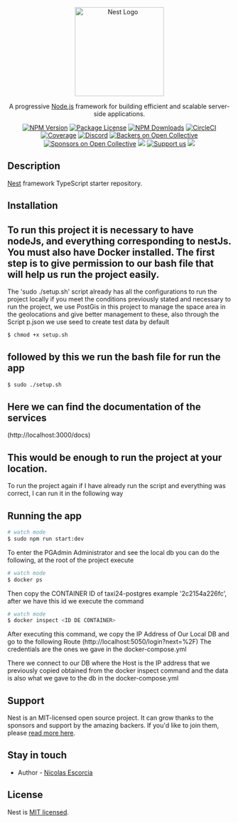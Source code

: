 <p align="center">
  <a href="http://nestjs.com/" target="blank"><img src="https://nestjs.com/img/logo-small.svg" width="200" alt="Nest Logo" /></a>
</p>

[circleci-image]: https://img.shields.io/circleci/build/github/nestjs/nest/master?token=abc123def456
[circleci-url]: https://circleci.com/gh/nestjs/nest

  <p align="center">A progressive <a href="http://nodejs.org" target="_blank">Node.js</a> framework for building efficient and scalable server-side applications.</p>
    <p align="center">
<a href="https://www.npmjs.com/~nestjscore" target="_blank"><img src="https://img.shields.io/npm/v/@nestjs/core.svg" alt="NPM Version" /></a>
<a href="https://www.npmjs.com/~nestjscore" target="_blank"><img src="https://img.shields.io/npm/l/@nestjs/core.svg" alt="Package License" /></a>
<a href="https://www.npmjs.com/~nestjscore" target="_blank"><img src="https://img.shields.io/npm/dm/@nestjs/common.svg" alt="NPM Downloads" /></a>
<a href="https://circleci.com/gh/nestjs/nest" target="_blank"><img src="https://img.shields.io/circleci/build/github/nestjs/nest/master" alt="CircleCI" /></a>
<a href="https://coveralls.io/github/nestjs/nest?branch=master" target="_blank"><img src="https://coveralls.io/repos/github/nestjs/nest/badge.svg?branch=master#9" alt="Coverage" /></a>
<a href="https://discord.gg/G7Qnnhy" target="_blank"><img src="https://img.shields.io/badge/discord-online-brightgreen.svg" alt="Discord"/></a>
<a href="https://opencollective.com/nest#backer" target="_blank"><img src="https://opencollective.com/nest/backers/badge.svg" alt="Backers on Open Collective" /></a>
<a href="https://opencollective.com/nest#sponsor" target="_blank"><img src="https://opencollective.com/nest/sponsors/badge.svg" alt="Sponsors on Open Collective" /></a>
  <a href="https://paypal.me/kamilmysliwiec" target="_blank"><img src="https://img.shields.io/badge/Donate-PayPal-ff3f59.svg"/></a>
    <a href="https://opencollective.com/nest#sponsor"  target="_blank"><img src="https://img.shields.io/badge/Support%20us-Open%20Collective-41B883.svg" alt="Support us"></a>
  <a href="https://twitter.com/nestframework" target="_blank"><img src="https://img.shields.io/twitter/follow/nestframework.svg?style=social&label=Follow"></a>
</p>
  <!--[![Backers on Open Collective](https://opencollective.com/nest/backers/badge.svg)](https://opencollective.com/nest#backer)
  [![Sponsors on Open Collective](https://opencollective.com/nest/sponsors/badge.svg)](https://opencollective.com/nest#sponsor)-->

## Description

[Nest](https://github.com/nestjs/nest) framework TypeScript starter repository.

## Installation

## To run this project it is necessary to have nodeJs, and everything corresponding to nestJs. You must also have Docker installed. The first step is to give permission to our bash file that will help us run the project easily.

The 'sudo ./setup.sh' script already has all the configurations to run the project locally if you meet the conditions previously stated and necessary to run the project, we use PostGis in this project to manage the space area in the geolocations and give better management to these, also through the Script p.json we use seed to create test data by default

```bash 
$ chmod +x setup.sh
```

## followed by this we run the bash file for run the app

```bash 
$ sudo ./setup.sh 
```

## Here we can find the documentation of the services

(http://localhost:3000/docs)


## This would be enough to run the project at your location.

To run the project again if I have already run the script and everything was correct, I can run it in the following way

## Running the app
```bash
# watch mode
$ sudo npm run start:dev
```

To enter the PGAdmin Administrator and see the local db you can do the following, at the root of the project execute

```bash
# watch mode
$ docker ps
```

Then copy the CONTAINER ID of taxi24-postgres example '2c2154a226fc', after we have this id we execute the command

```bash
# watch mode
$ docker inspect <ID DE CONTAINER>
```

After executing this command, we copy the IP Address of Our Local DB and go to the following Route
(http://localhost:5050/login?next=%2F) The credentials are the ones we gave in the docker-compose.yml

There we connect to our DB where the Host is the IP address that we previously copied obtained from the docker inspect <CONTAINER ID> command and the data is also what we gave to the db in the docker-compose.yml

## Support

Nest is an MIT-licensed open source project. It can grow thanks to the sponsors and support by the amazing backers. If you'd like to join them, please [read more here](https://docs.nestjs.com/support).

## Stay in touch

- Author - [Nicolas Escorcia](https://www.linkedin.com/in/nicolas-escorcia-23b9a117a/)

## License

Nest is [MIT licensed](LICENSE).